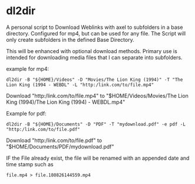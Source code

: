 # dl2dir
A personal script to Download Weblinks with axel to subfolders in a base directory. Configured for mp4, but can be used for any file. The Script will only create subfolders in the defined Base Directory. 

This will be enhanced with optional download methods.
Primary use is intended for downloading media files that I can separate into subfolders.

example for mp4:

    dl2dir -B "${HOME}/Videos" -D "Movies/The Lion King (1994)" -T "The Lion King (1994 - WEBDL" -L "http:/link.com/to/file.mp4"

  Download "http:/link.com/to/file.mp4" to "$HOME/Videos/Movies/The Lion King (1994)/The Lion King (1994) - WEBDL.mp4"
  
Example for pdf:

    dl2dir -B "${HOME}/Documents" -D "PDF" -T "mydownload.pdf" -e pdf -L "http:/link.com/to/file.pdf"

  Download "http:/link.com/to/file.pdf" to "$HOME/Documents/PDF/mydownload.pdf"
  
  
  IF the File already exist, the file will be renamed with an appended date and time stamp such as
  
    file.mp4 > file.180826144559.mp4
